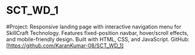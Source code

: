 # SCT_WD_1
#Project: Responsive landing page with interactive navigation menu for SkillCraft Technology. Features fixed-position navbar, hover/scroll effects, and mobile-friendly design. Built with HTML, CSS, and JavaScript.
GitHub: [https://github.com/KaranKumar-08/SCT_WD_1]
